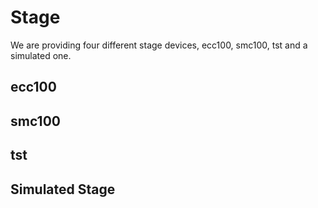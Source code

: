 # Stage

We are providing four different stage devices, ecc100, smc100, tst and a simulated one.

## ecc100

## smc100

## tst

## Simulated Stage
